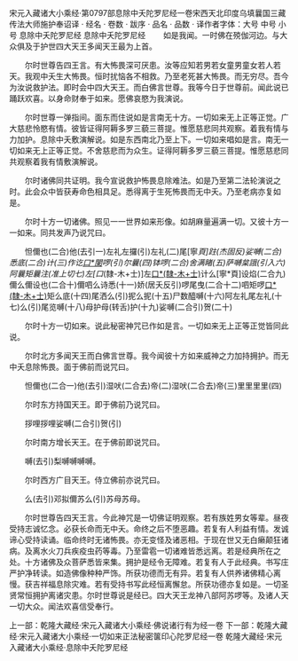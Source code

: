 宋元入藏诸大小乘经·第0797部息除中夭陀罗尼经一卷宋西天北印度乌填曩国三藏传法大师施护奉诏译
· 经名 · 卷数 · 跋序
· 品名 · 品数 · 译作者字体：大号 中号 小号
息除中夭陀罗尼经
息除中夭陀罗尼经
　　如是我闻。一时佛在殑伽河边。与大众俱及于护世四大天王多闻天王最为上首。

　　尔时世尊告四王言。有大怖畏深可厌患。汝等应知若男若女童男童女若人若天。我观中夭生大怖畏。恒时扰恼各不相救。乃至老死甚大怖畏。而无穷尽。吾今为汝说救护法。即时会中四大天王。而白佛言世尊。我等今日于世尊前。闻此说已踊跃欢喜。以身命财奉于如来。愿佛哀愍为我演说。

　　尔时世尊一弹指间。面东而住说如是言南无十方。一切如来无上正等正觉。广大慈悲怜愍有情。彼皆证得阿耨多罗三藐三菩提。惟愿慈悲同共观察。着我有情与力加护。息除中夭敷演解说。如是东西南北乃至上下。一切如来唱如是言。南无一切如来无上正等正觉。不舍慈悲而为众生。证得阿耨多罗三藐三菩提。惟愿慈悲同共观察着我有情敷演解说。

　　尔时诸佛同共证明。我今宣说救护怖畏息除难法。如是乃至第二法轮演说之时。此会众中皆获寿命色相具足。悉得离于生死怖畏而无中夭。乃至老病亦复如是。

　　尔时十方一切诸佛。照见一一世界如来形像。如胡麻量遍满一切。又彼十方一一如来。同共发声乃说咒曰。

　　怛儞也(二合)他(去引一)左礼左攞(引)左礼(二)尾[寧*頁]跓(杰固反)娑嚩(二合)悉底(二合)计(三)作讫[口*闌](二合引)啰(引)尔曩(四)钵啰(二合)舍满睹(五)萨嚩枲誐(引入六)阿曩矩曩注(准上切七)左[口*(隸-木+士)]左[口*(隸-木+士)](八)计么[寧*頁]设焰(二合九)儞么儞设也(二合十)儞呬么诗悉(十一)娇(居夭反引)啰尾曳(二合十二)呬矩啰[口*(隸-木+士)](十三)矩么底(十四)尾洒么(引)抳么抳(十五)尸数醯嚩(十六)阿左礼尾左礼(十七)么(引)尾览嚩(十八)母护母(转舌)护(十九)娑嚩(二合引)贺(二十)

　　尔时十方一切如来。说此秘密神咒已作如是言。一切如来无上正等正觉皆同此说。

　　尔时北方多闻天王而白佛言世尊。我今闻彼十方如来威神之力加持拥护。而无中夭息除怖畏。面于佛前而说咒曰。

　　怛儞也(二合一)他(去引)湿吠(二合去)帝(二)湿吠(二合去)帝(三)里里里里(四)

　　尔时东方持国天王。即于佛前乃说咒曰。

　　拶哩拶哩娑嚩(二合引)贺(引)

　　尔时南方增长天王。在于佛前即说咒曰。

　　嚩(去引)梨嚩嚩嚩嚩。

　　尔时西方广目天王。侍立佛前亦说咒曰。

　　么(去引)邓拟儞苏么(引)苏母苏母。

　　尔时世尊告四天王言。今此神咒是一切佛证明观察。若有族姓男女等辈。昼夜受持志诚忆念。必获长命而无中夭。命终之后不堕恶趣。若复有人利益有情。发诚谛心受持读诵。临命终时无诸怖畏。亦无变怪及诸恶相。于现在世又无白癞颠狂诸病。及离水火刀兵疾疫虫药等毒。乃至雷雹一切诸难皆悉远离。若是经典所在之处。十方诸佛及众菩萨悉皆来集。拥护是经令无障难。若复有人于此经典。书写庄严护净转读。如造佛像种种严饰。所获功德而无有异。若复有人供养诸佛精心离慢。获吉祥福息除灾难。若有受持书写此经恒离懈怠。所获功德亦复如是。一切圣贤常恒拥护离诸灾患。尔时世尊说是经已。四大天王龙神八部阿苏啰等。及诸人天一切大众。闻法欢喜信受奉行。

上一部：乾隆大藏经·宋元入藏诸大小乘经·佛说诸行有为经一卷
下一部：乾隆大藏经·宋元入藏诸大小乘经·一切如来正法秘密箧印心陀罗尼经一卷
乾隆大藏经·宋元入藏诸大小乘经·息除中夭陀罗尼经